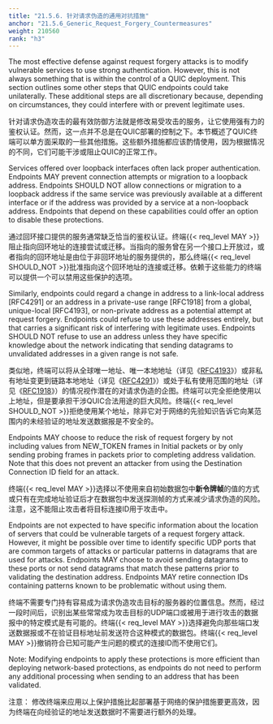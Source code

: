 ```yaml
---
title: "21.5.6. 针对请求伪造的通用对抗措施"
anchor: "21.5.6_Generic_Request_Forgery_Countermeasures"
weight: 210560
rank: "h3"
---
```


The most effective defense against request forgery attacks is to modify vulnerable services to use strong authentication. However, this is not always something that is within the control of a QUIC deployment. This section outlines some other steps that QUIC endpoints could take unilaterally. These additional steps are all discretionary because, depending on circumstances, they could interfere with or prevent legitimate uses.

针对请求伪造攻击的最有效防御方法就是修改易受攻击的服务，让它使用强有力的鉴权认证。然而，这一点并不总是在QUIC部署的控制之下。本节概述了QUIC终端可以单方面采取的一些其他措施。这些额外措施都应该酌情使用，因为根据情况的不同，它们可能干涉或阻止QUIC的正常工作。

Services offered over loopback interfaces often lack proper authentication. Endpoints MAY prevent connection attempts or migration to a loopback address. Endpoints SHOULD NOT allow connections or migration to a loopback address if the same service was previously available at a different interface or if the address was provided by a service at a non-loopback address. Endpoints that depend on these capabilities could offer an option to disable these protections.

通过回环接口提供的服务通常缺乏恰当的鉴权认证。终端{{< req_level MAY >}}阻止指向回环地址的连接尝试或迁移。当指向的服务曾在另一个接口上开放过，或者指向的回环地址是由位于非回环地址的服务提供的，那么终端{{< req_level SHOULD_NOT >}}批准指向这个回环地址的连接或迁移。依赖于这些能力的终端可以提供一个可以禁用这些保护的选项。

Similarly, endpoints could regard a change in address to a link-local address [RFC4291] or an address in a private-use range [RFC1918] from a global, unique-local [RFC4193], or non-private address as a potential attempt at request forgery. Endpoints could refuse to use these addresses entirely, but that carries a significant risk of interfering with legitimate uses. Endpoints SHOULD NOT refuse to use an address unless they have specific knowledge about the network indicating that sending datagrams to unvalidated addresses in a given range is not safe.

类似地，终端可以将从全球唯一地址、唯一本地地址（详见《[RFC4193]()》）或非私有地址变更到链路本地地址（详见《[RFC4291]()》）或处于私有使用范围的地址（详见《[RFC1918]()》）的情况视作潜在的对请求伪造的企图。终端可以完全拒绝使用以上地址，但是要承担干涉QUIC合法用途的巨大风险。终端{{< req_level SHOULD_NOT >}}拒绝使用某个地址，除非它对于网络的先验知识告诉它向某范围内的未经验证的地址发送数据报是不安全的。

Endpoints MAY choose to reduce the risk of request forgery by not including values from NEW_TOKEN frames in Initial packets or by only sending probing frames in packets prior to completing address validation. Note that this does not prevent an attacker from using the Destination Connection ID field for an attack.

终端{{< req_level MAY >}}选择以不使用来自初始数据包中**新令牌帧**的值的方式或只有在完成地址验证后才在数据包中发送探测帧的方式来减少请求伪造的风险。注意，这不能阻止攻击者将目标连接ID用于攻击中。

Endpoints are not expected to have specific information about the location of servers that could be vulnerable targets of a request forgery attack. However, it might be possible over time to identify specific UDP ports that are common targets of attacks or particular patterns in datagrams that are used for attacks. Endpoints MAY choose to avoid sending datagrams to these ports or not send datagrams that match these patterns prior to validating the destination address. Endpoints MAY retire connection IDs containing patterns known to be problematic without using them.

终端不需要专门持有容易成为请求伪造攻击目标的服务器的位置信息。然而，经过一段时间后，识别出某些常常成为攻击目标的UDP端口或被用于进行攻击的数据报中的特定模式是有可能的。终端{{< req_level MAY >}}选择避免向那些端口发送数据报或不在验证目标地址前发送符合这种模式的数据包。终端{{< req_level MAY >}}撤销符合已知可能产生问题的模式的连接ID而不使用它们。

Note: Modifying endpoints to apply these protections is more efficient than deploying network-based protections, as endpoints do not need to perform any additional processing when sending to an address that has been validated.

注意： 修改终端来应用以上保护措施比起部署基于网络的保护措施要更高效，因为终端在向经验证的地址发送数据时不需要进行额外的处理。
